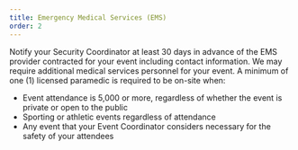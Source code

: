 ```yaml
---
title: Emergency Medical Services (EMS)
order: 2
---
```


Notify your Security Coordinator at least 30 days in advance of the EMS provider contracted for your event including contact information. We may require additional medical services personnel for your event. A minimum of one (1) licensed paramedic is required to be on-site when:

- Event attendance is 5,000 or more, regardless of whether the event is private or open to the public
- Sporting or athletic events regardless of attendance
- Any event that your Event Coordinator considers necessary for the safety of your attendees
